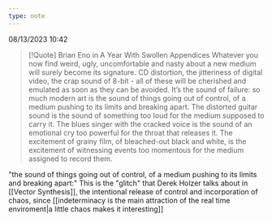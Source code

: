 ```yaml
---
type: note
---
```

08/13/2023 10:42

  



>[!Quote] Brian Eno in A Year With Swollen Appendices
>Whatever you now find weird, ugly, uncomfortable and nasty about a new medium will surely become its signature. CD distortion, the jitteriness of digital video, the crap sound of 8-bit - all of these will be cherished and emulated as soon as they can be avoided. It’s the sound of failure: so much modern art is the sound of things going out of control, of a medium pushing to its limits and breaking apart. The distorted guitar sound is the sound of something too loud for the medium supposed to carry it. The blues singer with the cracked voice is the sound of an emotional cry too powerful for the throat that releases it. The excitement of grainy film, of bleached-out black and white, is the excitement of witnessing events too momentous for the medium assigned to record them.

"the sound of things going out of control, of a medium pushing to its limits and breaking apart:" This is the "glitch" that Derek Holzer talks about in [[Vector Synthesis]], the intentional release of control and incorporation of chaos, since [[indeterminacy is the main attraction of the real time enviroment|a little chaos makes it interesting]] 